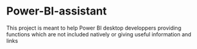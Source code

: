 # Power-BI-assistant
This project is meant to help Power BI desktop developpers providing functions which are not included natively or giving useful information and links
